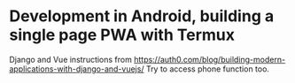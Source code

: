 # Development in Android, building a single page PWA with Termux
Django and Vue instructions from https://auth0.com/blog/building-modern-applications-with-django-and-vuejs/
Try to access phone function too.
